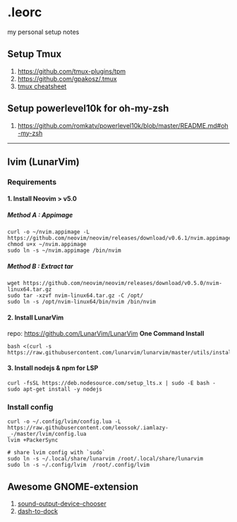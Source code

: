 # .leorc
my personal setup notes

## Setup Tmux
1. https://github.com/tmux-plugins/tpm
2. https://github.com/gpakosz/.tmux
3. [tmux cheatsheet](https://tmuxcheatsheet.com/)

## Setup powerlevel10k for oh-my-zsh
1. https://github.com/romkatv/powerlevel10k/blob/master/README.md#oh-my-zsh

_______________________

## lvim (LunarVim)

### Requirements
#### 1. Install Neovim > v5.0
##### Method A : Appimage
```
curl -o ~/nvim.appimage -L https://github.com/neovim/neovim/releases/download/v0.6.1/nvim.appimage
chmod u+x ~/nvim.appimage
sudo ln -s ~/nvim.appimage /bin/nvim
```
##### Method B : Extract tar
```
wget https://github.com/neovim/neovim/releases/download/v0.5.0/nvim-linux64.tar.gz
sudo tar -xzvf nvim-linux64.tar.gz -C /opt/
sudo ln -s /opt/nvim-linux64/bin/nvim /bin/nvim
```

#### 2. Install LunarVim
repo: https://github.com/LunarVim/LunarVim
**One Command Install**
```
bash <(curl -s https://raw.githubusercontent.com/lunarvim/lunarvim/master/utils/installer/install.sh)
```


#### 3. Install nodejs &  npm for LSP
```
curl -fsSL https://deb.nodesource.com/setup_lts.x | sudo -E bash -
sudo apt-get install -y nodejs
```

### Install config
```
curl -o ~/.config/lvim/config.lua -L https://raw.githubusercontent.com/leossok/.iamlazy-_-/master/lvim/config.lua
lvim +PackerSync

# share lvim config with `sudo`
sudo ln -s ~/.local/share/lunarvim /root/.local/share/lunarvim  
sudo ln -s ~/.config/lvim  /root/.config/lvim
```

## Awesome GNOME-extension
1. [sound-output-device-chooser](https://extensions.gnome.org/extension/906/sound-output-device-chooser/) 
2. [dash-to-dock](https://extensions.gnome.org/extension/307/dash-to-dock/) 
